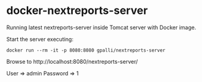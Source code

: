# docker-nextreports-server

Running latest nextreports-server inside Tomcat server with Docker image.

Start the server executing:

```
docker run --rm -it -p 8080:8080 gpalli/nextreports-server
```

Browse to http://localhost:8080/nextreports-server/

User     => admin
Password => 1
